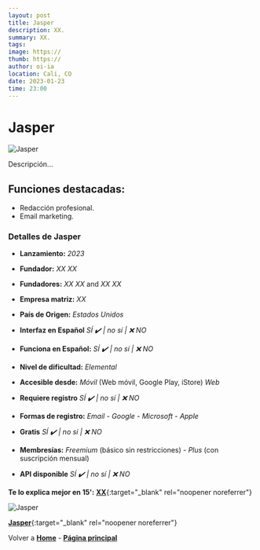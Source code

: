 ```yaml
---
layout: post
title: Jasper
description: XX.
summary: XX.
tags:
image: https://
thumb: https://
author: oi-ia
location: Cali, CO
date: 2023-01-23
time: 23:00
---
```


# Jasper

![Jasper](https://xx)

Descripción...

## Funciones destacadas:

- Redacción profesional.
- Email marketing.

### Detalles de Jasper

- **Lanzamiento:**
  _2023_

- **Fundador:**
  _XX XX_
- **Fundadores:**
  _XX XX_ and _XX XX_

- **Empresa matriz:**
  _XX_

- **País de Origen:**
  _Estados Unidos_

- **Interfaz en Español**
  _SÍ ✔️ | no_
  _sí | ❌ NO_

- **Funciona en Español:**
  _SÍ ✔️ | no_
  _sí | ❌ NO_

- **Nivel de dificultad:**
  _Elemental_

- **Accesible desde:**
  _Móvil_ (Web móvil, Google Play, iStore)
  _Web_

- **Requiere registro**
  _SÍ ✔️ | no_
  _sí | ❌ NO_

- **Formas de registro:**
  _Email_ - _Google_ - _Microsoft_ - _Apple_

- **Gratis**
  _SÍ ✔️ | no_
  _sí | ❌ NO_

- **Membresías:**
  _Freemium_ (básico sin restricciones) - _Plus_ (con suscripción mensual)

- **API disponible**
  _SÍ ✔️ | no_
  _sí | ❌ NO_

**Te lo explica mejor en 15':**
[**XX**](https://www.youtube.com/watch?v=xx){:target="\_blank" rel="noopener noreferrer"}

![Jasper](https://)

[**Jasper**](https://xx/){:target="\_blank" rel="noopener noreferrer"}

Volver a [**Home**](https://lucfreelance.github.io/board/) -
[**Página principal**](https://oportunidadesilimitadas.com)
